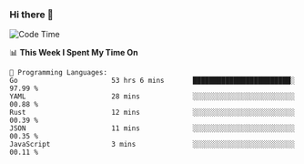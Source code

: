 ### Hi there 👋

<!--
**CrazyCollin/crazycollin** is a ✨ _special_ ✨ repository because its `README.md` (this file) appears on your GitHub profile.

Here are some ideas to get you started:

- 🔭 I’m currently working on ...
- 🌱 I’m currently learning ...
- 👯 I’m looking to collaborate on ...
- 🤔 I’m looking for help with ...
- 💬 Ask me about ...
- 📫 How to reach me: ...
- 😄 Pronouns: ...
- ⚡ Fun fact: ...
-->

<!--START_SECTION:waka-->
![Code Time](http://img.shields.io/badge/Code%20Time-1%2C159%20hrs%2051%20mins-blue)

📊 **This Week I Spent My Time On** 

```text
💬 Programming Languages: 
Go                       53 hrs 6 mins       ████████████████████████░   97.99 % 
YAML                     28 mins             ░░░░░░░░░░░░░░░░░░░░░░░░░   00.88 % 
Rust                     12 mins             ░░░░░░░░░░░░░░░░░░░░░░░░░   00.39 % 
JSON                     11 mins             ░░░░░░░░░░░░░░░░░░░░░░░░░   00.35 % 
JavaScript               3 mins              ░░░░░░░░░░░░░░░░░░░░░░░░░   00.11 % 
```


<!--END_SECTION:waka-->
